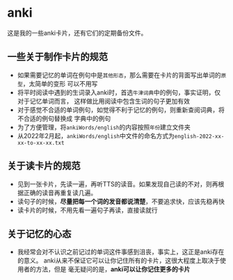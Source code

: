 # anki
这是我的一些anki卡片，还有它们的定期备份文件。

## 一些关于制作卡片的规范
- 如果需要记忆的单词在例句中是`其他形态`，那么需要在卡片的背面写出单词的`原型`，太简单的变形
可以不用写
- 将平时阅读中遇到的生词录入anki时，首选`牛津词典`中的例句，事实证明，仅对于记忆单词而言，
这样做比用阅读中包含生词的句子更加有效
- 对于感觉不合适的单词例句，如觉得不利于记忆的例句，则重新查阅词典，将不合适的例句替换成
字典中的例句
- 为了方便管理，将`ankiWords/english`的内容按照`年份`建立文件夹
- 从2022年2月起，`ankiWords/english`中文件的命名方式为`english-2022-xx-xx-to-xx-xx.txt`

## 关于读卡片的规范
- 见到一张卡片，先读一遍，再听TTS的读音。如果发现自己读的不对，则再根据正确的读音再重复读几遍。
- 读句子的时候，**尽量把每一个词的发音都说清楚**，不要追求快，应该先稳再快
- 读卡片的时候，不用先看一遍句子再读，直接读就行

## 关于记忆的心态
- 我经常会对不认识之前记过的单词这件事感到沮丧，事实上，这正是anki存在的意义。
anki从来不保证它可以让你记住所有的卡片，这很大程度上取决于使用者的方法，但是
毫无疑问的是，**anki可以让你记住更多的卡片**

